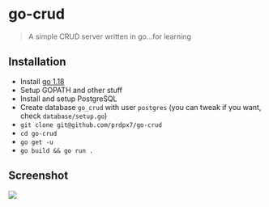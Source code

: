 # go-crud
> A simple CRUD server written in go...for learning


## Installation
* Install [go 1.18](https://go.dev/dl/)
* Setup GOPATH and other stuff
* Install and setup PostgreSQL
* Create database `go_crud` with user `postgres` (you can tweak if you want, check `database/setup.go`)
* `git clone git@github.com/prdpx7/go-crud`
* `cd go-crud`
* `go get -u`
* `go build && go run .`



## Screenshot
<img src="https://i.imgur.com/AjzIxrC.png" />
